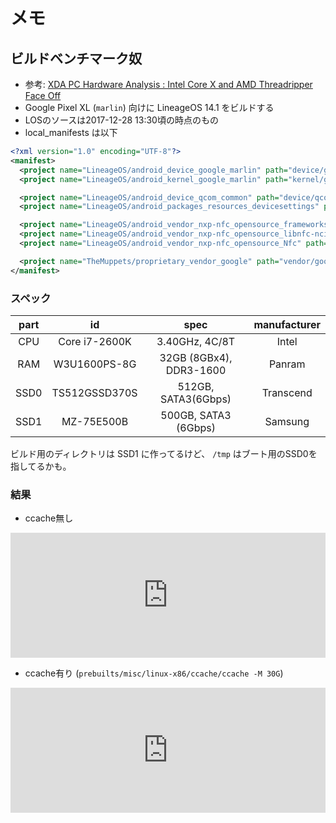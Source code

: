 <!-- TITLE: Android -->
<!-- SUBTITLE: Safer, smarter, more powerful & sweeter than ever.-->

# メモ

## ビルドベンチマーク奴

- 参考: [XDA PC Hardware Analysis : Intel Core X and AMD Threadripper Face Off](https://www.xda-developers.com/test-ryzen-intel-amd-core-x-threadripper/)
- Google Pixel XL (`marlin`) 向けに LineageOS 14.1 をビルドする
- LOSのソースは2017-12-28 13:30頃の時点のもの
- local_manifests は以下

```xml
<?xml version="1.0" encoding="UTF-8"?>
<manifest>
  <project name="LineageOS/android_device_google_marlin" path="device/google/marlin" />
  <project name="LineageOS/android_kernel_google_marlin" path="kernel/google/marlin" />

  <project name="LineageOS/android_device_qcom_common" path="device/qcom/common" />
  <project name="LineageOS/android_packages_resources_devicesettings" path="packages/resources/devicesettings" />

  <project name="LineageOS/android_vendor_nxp-nfc_opensource_frameworks" path="vendor/nxp-nfc/opensource/frameworks" />
  <project name="LineageOS/android_vendor_nxp-nfc_opensource_libnfc-nci" path="vendor/nxp-nfc/opensource/libnfc-nci" />
  <project name="LineageOS/android_vendor_nxp-nfc_opensource_Nfc" path="vendor/nxp-nfc/opensource/Nfc" />

  <project name="TheMuppets/proprietary_vendor_google" path="vendor/google" />
</manifest>
```


### スペック

| part | id | spec | manufacturer |
|:----:|:-------------:|:-----------------------:|:------------:|
| CPU | Core i7-2600K | 3.40GHz, 4C/8T | Intel |
| RAM | W3U1600PS-8G | 32GB (8GBx4), DDR3-1600 | Panram |
| SSD0 | TS512GSSD370S | 512GB, SATA3(6Gbps) | Transcend |
| SSD1 | MZ-75E500B | 500GB, SATA3 (6Gbps) | Samsung |

ビルド用のディレクトリは SSD1 に作ってるけど、 `/tmp` はブート用のSSD0を指してるかも。

### 結果

- ccache無し

<iframe src="https://mstdn.maud.io/@mashiro/99250503901299675/embed" class="mastodon-embed" style="max-width: 100%; border: 0" height="200" width="600"></iframe><script src="https://mstdn.maud.io/embed.js" async="async"></script>

- ccache有り (`prebuilts/misc/linux-x86/ccache/ccache -M 30G`)

<iframe src="https://mstdn.maud.io/@mashiro/99250818017265250/embed" class="mastodon-embed" style="max-width: 100%; border: 0" height="200" width="600"></iframe><script src="https://mstdn.maud.io/embed.js" async="async"></script>
